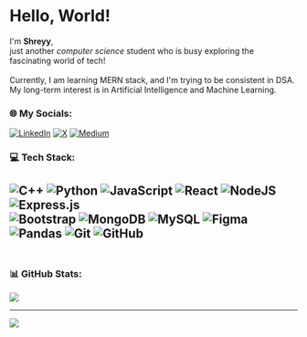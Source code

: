 # Hello, World!
I'm <b>Shreyy</b>, <br>
just another <i>computer science</i> student who is busy exploring the fascinating world of tech!<br>
<br>Currently, I am learning MERN stack, and I'm trying to be consistent in DSA.<br>My long-term interest is in Artificial Intelligence and Machine Learning.<br>

### 🌐 My Socials:
[![LinkedIn](https://img.shields.io/badge/LinkedIn-%230077B5.svg?logo=linkedin&logoColor=white)](https://linkedin.com/in/shrcs10) [![X](https://img.shields.io/badge/X-black.svg?logo=X&logoColor=white)](https://x.com/shreyy0fvcks) [![Medium](https://img.shields.io/badge/Medium-12100E?logo=medium&logoColor=white)](https://medium.com/@shreyyzsh)

### 💻 Tech Stack:
![C++](https://img.shields.io/badge/c++-%2300599C.svg?style=flat&logo=c%2B%2B&logoColor=white) ![Python](https://img.shields.io/badge/python-3670A0?style=flat&logo=python&logoColor=ffdd54) ![JavaScript](https://img.shields.io/badge/javascript-%23323330.svg?style=flat&logo=javascript&logoColor=%23F7DF1E) ![React](https://img.shields.io/badge/react-%2320232a.svg?style=flat&logo=react&logoColor=%2361DAFB) ![NodeJS](https://img.shields.io/badge/node.js-6DA55F?style=flat&logo=node.js&logoColor=white) ![Express.js](https://img.shields.io/badge/express.js-%23404d59.svg?style=flat&logo=express&logoColor=%2361DAFB) 
<br> ![Bootstrap](https://img.shields.io/badge/bootstrap-%238511FA.svg?style=flat&logo=bootstrap&logoColor=white) ![MongoDB](https://img.shields.io/badge/MongoDB-%234ea94b.svg?style=flat&logo=mongodb&logoColor=white) ![MySQL](https://img.shields.io/badge/mysql-4479A1.svg?style=flat&logo=mysql&logoColor=white) ![Figma](https://img.shields.io/badge/figma-%23F24E1E.svg?style=flat&logo=figma&logoColor=white) ![Pandas](https://img.shields.io/badge/pandas-%23150458.svg?style=flat&logo=pandas&logoColor=white) ![Git](https://img.shields.io/badge/git-%23F05033.svg?style=flat&logo=git&logoColor=white) ![GitHub](https://img.shields.io/badge/github-%23121011.svg?style=flat&logo=github&logoColor=white) <br><br>
--- 

### 📊 GitHub Stats:

![](https://github-readme-stats.vercel.app/api/top-langs/?username=shreyyzsh&theme=tokyonight&hide_border=false&include_all_commits=false&count_private=false&layout=compact) <br>

---
[![](https://visitcount.itsvg.in/api?id=shreyyzsh&icon=0&color=0)](https://visitcount.itsvg.in)

